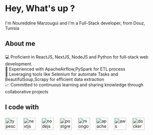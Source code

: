 <h1 align="left">Hey, What's up ?</h1>

###

<p align="left">I'm Noureddine Marzougui and I'm a Full-Stack developer, from Douz, Tunisia</p>

###

<h2 align="left">About me</h2>

###

<p align="left">
  💻 Proficient in ReactJS, NextJS, NodeJS and Python for full-stack web development.<br>
  🔄 Experienced with ApacheAirflow,PySpark for ETL process<br>
  🤖 Leveraging tools like Selenium for automate Tasks and BeautifulSoup,Scrapy for efficient data extraction<br>
  📈 Committed to continuous learning and sharing knowledge through collaborative projects
</p>

###

<h2 align="left">I code with</h2>

###

<div align="left">
  <img src="https://cdn.jsdelivr.net/gh/devicons/devicon/icons/typescript/typescript-original.svg" height="40" alt="typescript logo"  />
  <img width="12" />
  <img src="https://cdn.jsdelivr.net/gh/devicons/devicon/icons/nextjs/nextjs-original.svg" height="40" alt="nextjs logo"  />
  <img width="12" />
  <img src="https://cdn.jsdelivr.net/gh/devicons/devicon/icons/nodejs/nodejs-original.svg" height="40" alt="nodejs logo"  />
  <img width="12" />
  <img src="https://cdn.jsdelivr.net/gh/devicons/devicon/icons/postgresql/postgresql-original.svg" height="40" alt="postgresql logo"  />
  <img width="12" />
  <img src="https://cdn.jsdelivr.net/gh/devicons/devicon/icons/mongodb/mongodb-original.svg" height="40" alt="mongodb logo"  />
  <img width="12" />
  
  <img src="https://upload.wikimedia.org/wikipedia/commons/f/f3/Apache_Spark_logo.svg" height="40" alt="apachespark logo"  />
  <img width="12" />
  <img src="https://cdn.jsdelivr.net/gh/devicons/devicon/icons/aws/aws-original.svg" height="40" alt="aws logo"  />
  <img width="12" />
  <img src="https://cdn.jsdelivr.net/gh/devicons/devicon/icons/docker/docker-original.svg" height="40" alt="docker logo"  />
</div>

###
